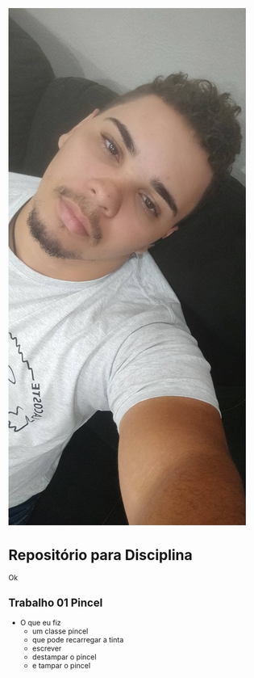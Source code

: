 
![](Paulo-Henrique.jpg)

# Repositório para Disciplina

Ok


## Trabalho 01 Pincel

- O que eu fiz
    - um classe pincel
    - que pode recarregar a tinta
    - escrever
    - destampar o pincel
    - e tampar o pincel

